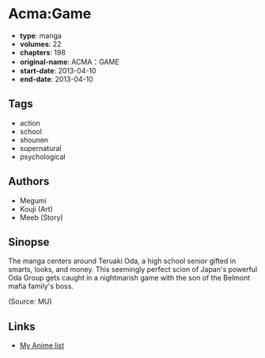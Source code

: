 # Acma:Game

-   **type**: manga
-   **volumes**: 22
-   **chapters**: 198
-   **original-name**: ACMA：GAME
-   **start-date**: 2013-04-10
-   **end-date**: 2013-04-10

## Tags

-   action
-   school
-   shounen
-   supernatural
-   psychological

## Authors

-   Megumi
-   Kouji (Art)
-   Meeb (Story)

## Sinopse

The manga centers around Teruaki Oda, a high school senior gifted in smarts, looks, and money. This seemingly perfect scion of Japan's powerful Oda Group gets caught in a nightmarish game with the son of the Belmont mafia family's boss.

(Source: MU)

## Links

-   [My Anime list](https://myanimelist.net/manga/69505/Acma_Game)
